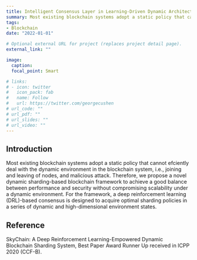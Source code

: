 ```yaml
---
title: Intelligent Consensus Layer in Learning-Driven Dynamic Architecture
summary: Most existing blockchain systems adopt a static policy that cannot efciently deal with the dynamic environment in the blockchain system, i.e., joining and leaving of nodes, and malicious attack. Therefore, we propose a novel dynamic sharding-based blockchain framework to achieve a good balance between performance and security without compromising scalability under a dynamic environment.
tags:
- Blockchain
date: "2022-01-01"

# Optional external URL for project (replaces project detail page).
external_link: ""

image:
  caption: 
  focal_point: Smart

# links:
# - icon: twitter
#   icon_pack: fab
#   name: Follow
#   url: https://twitter.com/georgecushen
# url_code: ""
# url_pdf: ""
# url_slides: ""
# url_video: ""
---
```


## Introduction

Most existing blockchain systems adopt a static policy that cannot efciently deal with the dynamic environment in the blockchain system, i.e., joining and leaving of nodes, and malicious attack. Therefore, we propose a novel dynamic sharding-based blockchain framework to achieve a good balance between performance and security without compromising scalability under a dynamic environment. For the framework, a deep reinforcement learning (DRL)-based consensus is designed to acquire optimal sharding policies in a series of dynamic and high-dimensional environment states.

## Reference

SkyChain: A Deep Reinforcement Learning-Empowered Dynamic Blockchain Sharding System, Best Paper Award Runner Up received in ICPP 2020 (CCF-B).

